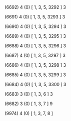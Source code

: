 (6692) 4 (0) [ 1, 3, 5, 3292 ] 3 


(6691) 4 (0) [ 1, 3, 5, 3293 ] 3 


(6690) 4 (0) [ 1, 3, 5, 3294 ] 3 


(6689) 4 (0) [ 1, 3, 5, 3295 ] 3 


(6688) 4 (0) [ 1, 3, 5, 3296 ] 3 


(6687) 4 (0) [ 1, 3, 5, 3297 ] 3 


(6686) 4 (0) [ 1, 3, 5, 3298 ] 3 


(6685) 4 (0) [ 1, 3, 5, 3299 ] 3 


(6684) 4 (0) [ 1, 3, 5, 3300 ] 3 


(6683) 3 (0) [ 1, 3, 6 ] 3 


(6682) 3 (0) [ 1, 3, 7 ] 9 


(9974) 4 (0) [ 1, 3, 7, 8 ]  

